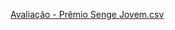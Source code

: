 [Avaliação - Prêmio Senge Jovem.csv](https://github.com/user-attachments/files/21513449/Avaliacao.-.Premio.Senge.Jovem.csv)
